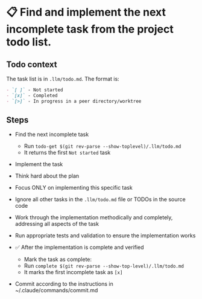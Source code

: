 # 📋 Find and implement the next incomplete task from the project todo list.

## Todo context
The task list is in `.llm/todo.md`. The format is:

```markdown
- `[ ]` - Not started
- `[x]` - Completed
- `[>]` - In progress in a peer directory/worktree
```

## Steps

- Find the next incomplete task
  - Run `todo-get $(git rev-parse --show-toplevel)/.llm/todo.md`
  - It returns the first `Not started` task

- Implement the task
- Think hard about the plan
- Focus ONLY on implementing this specific task
- Ignore all other tasks in the `.llm/todo.md` file or TODOs in the source code
- Work through the implementation methodically and completely, addressing all aspects of the task
- Run appropriate tests and validation to ensure the implementation works

- ✅ After the implementation is complete and verified
  - Mark the task as complete:
  - Run `complete $(git rev-parse --show-top-level)/.llm/todo.md`
  - It marks the first incomplete task as `[x]`

- Commit according to the instructions in ~/.claude/commands/commit.md

